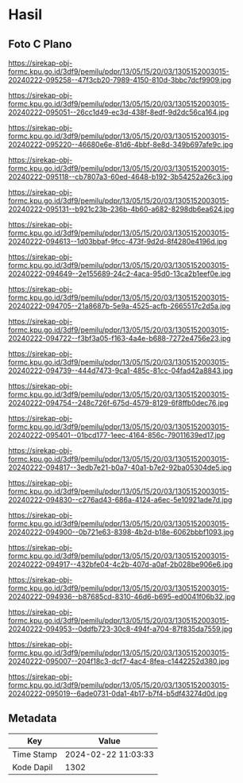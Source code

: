 # Hasil

## Foto C Plano

https://sirekap-obj-formc.kpu.go.id/3df9/pemilu/pdpr/13/05/15/20/03/1305152003015-20240222-095258--47f3cb20-7989-4150-810d-3bbc7dcf9909.jpg

https://sirekap-obj-formc.kpu.go.id/3df9/pemilu/pdpr/13/05/15/20/03/1305152003015-20240222-095051--26cc1d49-ec3d-438f-8edf-9d2dc56ca164.jpg

https://sirekap-obj-formc.kpu.go.id/3df9/pemilu/pdpr/13/05/15/20/03/1305152003015-20240222-095220--46680e6e-81d6-4bbf-8e8d-349b697afe9c.jpg

https://sirekap-obj-formc.kpu.go.id/3df9/pemilu/pdpr/13/05/15/20/03/1305152003015-20240222-095118--cb7807a3-60ed-4648-b192-3b54252a26c3.jpg

https://sirekap-obj-formc.kpu.go.id/3df9/pemilu/pdpr/13/05/15/20/03/1305152003015-20240222-095131--b921c23b-236b-4b60-a682-8298db6ea624.jpg

https://sirekap-obj-formc.kpu.go.id/3df9/pemilu/pdpr/13/05/15/20/03/1305152003015-20240222-094613--1d03bbaf-9fcc-473f-9d2d-8f4280e4196d.jpg

https://sirekap-obj-formc.kpu.go.id/3df9/pemilu/pdpr/13/05/15/20/03/1305152003015-20240222-094649--2e155689-24c2-4aca-95d0-13ca2b1eef0e.jpg

https://sirekap-obj-formc.kpu.go.id/3df9/pemilu/pdpr/13/05/15/20/03/1305152003015-20240222-094705--21a8687b-5e9a-4525-acfb-2665517c2d5a.jpg

https://sirekap-obj-formc.kpu.go.id/3df9/pemilu/pdpr/13/05/15/20/03/1305152003015-20240222-094722--f3bf3a05-f163-4a4e-b688-7272e4756e23.jpg

https://sirekap-obj-formc.kpu.go.id/3df9/pemilu/pdpr/13/05/15/20/03/1305152003015-20240222-094739--444d7473-9ca1-485c-81cc-04fad42a8843.jpg

https://sirekap-obj-formc.kpu.go.id/3df9/pemilu/pdpr/13/05/15/20/03/1305152003015-20240222-094754--248c726f-675d-4579-8129-6f8ffb0dec76.jpg

https://sirekap-obj-formc.kpu.go.id/3df9/pemilu/pdpr/13/05/15/20/03/1305152003015-20240222-095401--01bcd177-1eec-4164-856c-79011639ed17.jpg

https://sirekap-obj-formc.kpu.go.id/3df9/pemilu/pdpr/13/05/15/20/03/1305152003015-20240222-094817--3edb7e21-b0a7-40a1-b7e2-92ba05304de5.jpg

https://sirekap-obj-formc.kpu.go.id/3df9/pemilu/pdpr/13/05/15/20/03/1305152003015-20240222-094830--c276ad43-686a-4124-a6ec-5e10921ade7d.jpg

https://sirekap-obj-formc.kpu.go.id/3df9/pemilu/pdpr/13/05/15/20/03/1305152003015-20240222-094900--0b721e63-8398-4b2d-b18e-6062bbbf1093.jpg

https://sirekap-obj-formc.kpu.go.id/3df9/pemilu/pdpr/13/05/15/20/03/1305152003015-20240222-094917--432bfe04-4c2b-407d-a0af-2b028be906e6.jpg

https://sirekap-obj-formc.kpu.go.id/3df9/pemilu/pdpr/13/05/15/20/03/1305152003015-20240222-094936--b87685cd-8310-46d6-b695-ed0041f06b32.jpg

https://sirekap-obj-formc.kpu.go.id/3df9/pemilu/pdpr/13/05/15/20/03/1305152003015-20240222-094953--0ddfb723-30c8-494f-a704-87f835da7559.jpg

https://sirekap-obj-formc.kpu.go.id/3df9/pemilu/pdpr/13/05/15/20/03/1305152003015-20240222-095007--204f18c3-dcf7-4ac4-8fea-c1442252d380.jpg

https://sirekap-obj-formc.kpu.go.id/3df9/pemilu/pdpr/13/05/15/20/03/1305152003015-20240222-095019--6ade0731-0da1-4b17-b7f4-b5df43274d0d.jpg


## Metadata

| Key        | Value               |
| ---------- | ------------------- |
| Time Stamp | 2024-02-22 11:03:33 |
| Kode Dapil | 1302                |



